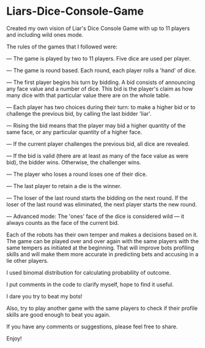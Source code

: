 # Liars-Dice-Console-Game

  Created my own vision of Liar's Dice Console Game with up to 11 players and including wild ones mode. 
  
The rules of the games that I followed were:

— The game is played by two to 11 players. Five dice are used per player.  

— The game is round based. Each round, each player rolls a 'hand' of dice.  

— The first player begins his turn by bidding. A bid consists of announcing any face value and a number of dice. This bid is the player's claim as how many dice with that particular value there are on the whole table.  

— Each player has two choices during their turn: to make a higher bid or to challenge the previous bid, by calling the last bidder 'liar'.  

— Rising the bid means that the player may bid a higher quantity of the same face, or any particular quantity of a higher face.   

— If the current player challenges the previous bid, all dice are revealed.  

— If the bid is valid (there are at least as many of the face value as were bid), the bidder wins. Otherwise, the challenger wins.   

— The player who loses a round loses one of their dice.   

— The last player to retain a die is the winner.  

— The loser of the last round starts the bidding on the next round. If the loser of the last round was eliminated, the next player starts the new round.  


— Advanced mode: The 'ones' face of the dice is considered wild — it always counts as the face of the current bid.  

Each of the robots has their own temper and makes a decisions based on it. The game can be played over and over again with the same players with the same tempers as initiated at the beginning. That will improve bots profiling skills and will make them more accurate in predicting bets and accusing in a lie other players.

I used binomal distribution for calculating probability of outcome. 

I put comments in the code to clarify myself, hope to find it useful.

I dare you try to beat my bots! 

Also, try to play another game with the same players to check if their profile skills are good enough to beat you again.

If you have any comments or suggestions, please feel free to share.  

Enjoy!


